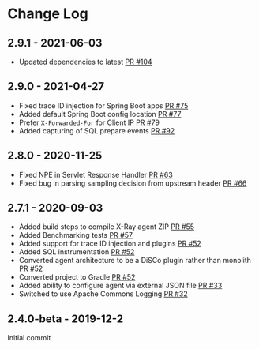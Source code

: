 # Change Log

## 2.9.1 - 2021-06-03
* Updated dependencies to latest [PR #104](https://github.com/aws/aws-xray-java-agent/pull/104)

## 2.9.0 - 2021-04-27
* Fixed trace ID injection for Spring Boot apps [PR #75](https://github.com/aws/aws-xray-java-agent/pull/75)
* Added default Spring Boot config location [PR #77](https://github.com/aws/aws-xray-java-agent/pull/77)
* Prefer `X-Forwarded-For` for Client IP [PR #79](https://github.com/aws/aws-xray-java-agent/pull/79)
* Added capturing of SQL prepare events [PR #92](https://github.com/aws/aws-xray-java-agent/pull/92)

## 2.8.0 - 2020-11-25
* Fixed NPE in Servlet Response Handler [PR #63](https://github.com/aws/aws-xray-java-agent/pull/63)
* Fixed bug in parsing sampling decision from upstream header [PR #66](https://github.com/aws/aws-xray-java-agent/pull/66)

## 2.7.1 - 2020-09-03
* Added build steps to compile X-Ray agent ZIP [PR #55](https://github.com/aws/aws-xray-java-agent/pull/55)
* Added Benchmarking tests [PR #57](https://github.com/aws/aws-xray-java-agent/pull/57)
* Added support for trace ID injection and plugins [PR #52](https://github.com/aws/aws-xray-java-agent/pull/52)
* Added SQL instrumentation [PR #52](https://github.com/aws/aws-xray-java-agent/pull/52)
* Converted agent architecture to be a DiSCo plugin rather than monolith [PR #52](https://github.com/aws/aws-xray-java-agent/pull/52)
* Converted project to Gradle [PR #52](https://github.com/aws/aws-xray-java-agent/pull/52)
* Added ability to configure agent via external JSON file [PR #33](https://github.com/aws/aws-xray-java-agent/pull/33)
* Switched to use Apache Commons Logging [PR #32](https://github.com/aws/aws-xray-java-agent/pull/32)

## 2.4.0-beta - 2019-12-2
Initial commit
